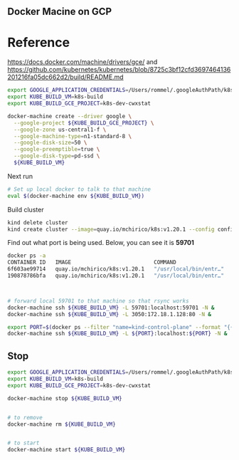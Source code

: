 ## Docker Macine on GCP

# Reference
https://docs.docker.com/machine/drivers/gce/
and
https://github.com/kubernetes/kubernetes/blob/8725c3bf12cfd3697464136201216fa05dc662d2/build/README.md


```bash
export GOOGLE_APPLICATION_CREDENTIALS=/Users/rommel/.googleAuthPath/k8s-dev-cwxstat.json
export KUBE_BUILD_VM=k8s-build
export KUBE_BUILD_GCE_PROJECT=k8s-dev-cwxstat

docker-machine create --driver google \
  --google-project ${KUBE_BUILD_GCE_PROJECT} \
  --google-zone us-central1-f \
  --google-machine-type=n1-standard-8 \
  --google-disk-size=50 \
  --google-preemptible=true \
  --google-disk-type=pd-ssd \
  ${KUBE_BUILD_VM}
```

Next run


```bash
# Set up local docker to talk to that machine
eval $(docker-machine env ${KUBE_BUILD_VM})
```


Build cluster

```bash
kind delete cluster
kind create cluster --image=quay.io/mchirico/k8s:v1.20.1 --config configs/kind_basic.yaml

```


Find out what port is being used.  Below, you can see it is **59701**

```bash
docker ps -a
CONTAINER ID   IMAGE                          COMMAND                  CREATED         STATUS         PORTS                       NAMES
6f603ae99714   quay.io/mchirico/k8s:v1.20.1   "/usr/local/bin/entr…"   7 minutes ago   Up 7 minutes                               kind-worker
190878786bfa   quay.io/mchirico/k8s:v1.20.1   "/usr/local/bin/entr…"   7 minutes ago   Up 7 minutes   127.0.0.1:59701->6443/tcp   kind-control-plane

```

```bash


# forward local 59701 to that machine so that rsync works
docker-machine ssh ${KUBE_BUILD_VM} -L 59701:localhost:59701 -N &
docker-machine ssh ${KUBE_BUILD_VM} -L 3050:172.18.1.128:80 -N &

export PORT=$(docker ps --filter "name=kind-control-plane" --format "{{.Ports}}"| sed -e 's/.*://'|sed -e 's/->.*//g')
docker-machine ssh ${KUBE_BUILD_VM} -L ${PORT}:localhost:${PORT} -N &

```


## Stop

```bash
export GOOGLE_APPLICATION_CREDENTIALS=/Users/rommel/.googleAuthPath/k8s-dev-cwxstat.json
export KUBE_BUILD_VM=k8s-build
export KUBE_BUILD_GCE_PROJECT=k8s-dev-cwxstat

docker-machine stop ${KUBE_BUILD_VM}


# to remove
docker-machine rm ${KUBE_BUILD_VM}


# to start
docker-machine start ${KUBE_BUILD_VM}

```